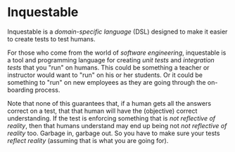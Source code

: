 Inquestable
===========

Inquestable is a *domain-specific language* (DSL) designed to make it easier to create tests to test humans.

For those who come from the world of *software engineering*,
inquestable is a tool and programming language for creating *unit tests* and *integration tests* that you "run" on humans.
This could be something a teacher or instructor would want to "run" on his or her students.
Or it could be something to "run" on new employees as they are going through the on-boarding process.

Note that none of this guarantees that, if a human gets all the answers correct on a test,
that that human will have the (objective) correct understanding.
If the test is enforcing something that is *not reflective of reality*, then that humans understand may end up being not *not reflective of reality* too.
Garbage in, garbage out.
So you have to make sure your tests *reflect reality* (assuming that is what you are going for).
